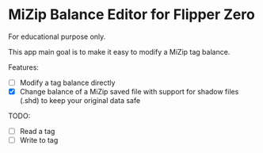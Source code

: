 # MiZip Balance Editor for Flipper Zero

For educational purpose only.

This app main goal is to make it easy to modify a MiZip tag balance.

Features:
- [ ] Modify a tag balance directly
- [x] Change balance of a MiZip saved file with support for shadow files (.shd) to keep your original data safe

TODO:
- [ ] Read a tag
- [ ] Write to tag

